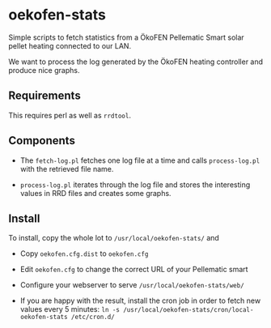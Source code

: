 oekofen-stats
=============

Simple scripts to fetch statistics from a ÖkoFEN Pellematic Smart
solar pellet heating connected to our LAN.

We want to process the log generated by the ÖkoFEN heating controller
and produce nice graphs.

Requirements
------------

This requires perl as well as `rrdtool`.

Components
----------

* The `fetch-log.pl` fetches one log file at a time and calls
  `process-log.pl` with the retrieved file name.

* `process-log.pl` iterates through the log file and stores the
  interesting values in RRD files and creates some graphs.

Install
-------

To install, copy the whole lot to `/usr/local/oekofen-stats/` and

* Copy `oekofen.cfg.dist` to `oekofen.cfg`

* Edit `oekofen.cfg` to change the correct URL of your Pellematic
  smart

* Configure your webserver to serve `/usr/local/oekofen-stats/web/`

* If you are happy with the result, install the cron job in order to
  fetch new values every 5 minutes:
  `ln -s /usr/local/oekofen-stats/cron/local-oekofen-stats /etc/cron.d/`
